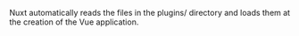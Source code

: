 Nuxt automatically reads the files in the plugins/ directory and loads them at the creation of the Vue application.
